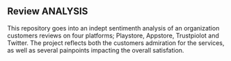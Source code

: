 ## Review ANALYSIS
This repository goes into an indept sentimenth analysis of an organization customers reviews on four platforms; Playstore, Appstore, Trustpiolot and Twitter. The project reflects both the customers admiration for the services, as well as several painpoints impacting the overall satisfation.



